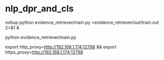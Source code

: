 # nlp_dpr_and_cls

nohup python evidence_retriever/main.py >evidence_retriever/out/train.out 2>&1 &

python evidence_retriever/main.py

export http_proxy=http://192.168.1.174:12798 && export https_proxy=http://192.168.1.174:12798